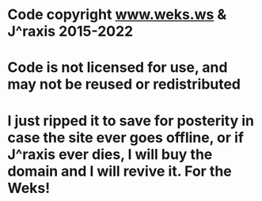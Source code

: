 # Code copyright www.weks.ws & J^raxis 2015-2022
# Code is not licensed for use, and may not be reused or redistributed
# I just ripped it to save for posterity in case the site ever goes offline, or if J^raxis ever dies, I will buy the domain and I will revive it. For the Weks!
